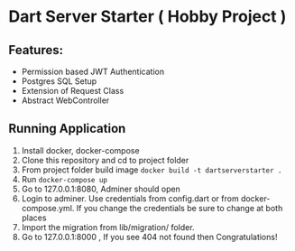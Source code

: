 # Dart Server Starter  ( Hobby Project )

## Features:
- Permission based JWT Authentication
- Postgres SQL Setup
- Extension of Request Class
- Abstract WebController

## Running Application

1. Install docker, docker-compose
2. Clone this repository and cd to project folder
3. From project folder build image ```docker build -t dartserverstarter .```
3. Run ```docker-compose up``` 
4. Go to 127.0.0.1:8080, Adminer should open
5. Login to adminer. Use credentials from config.dart or from docker-compose.yml. If you change the credentials be sure to change at both places
6. Import the migration from lib/migration/ folder.
7. Go to 127.0.0.1:8000 , If you see 404 not found then Congratulations!



